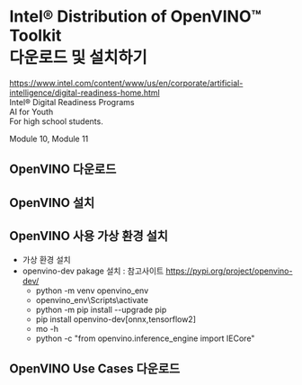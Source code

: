 # Intel® Distribution of OpenVINO™ Toolkit  <br> 다운로드 및 설치하기

https://www.intel.com/content/www/us/en/corporate/artificial-intelligence/digital-readiness-home.html <br>
Intel® Digital Readiness Programs <br>
AI for Youth <br>
For high school students.

Module 10, Module 11

## OpenVINO 다운로드 



## OpenVINO 설치



## OpenVINO 사용 가상 환경 설치
 - 가상 환경 설치
 - openvino-dev pakage 설치 : 참고사이트 https://pypi.org/project/openvino-dev/ <br>
   * python -m venv openvino_env <br>
   * openvino_env\Scripts\activate <br>
   * python -m pip install --upgrade pip <br>
   * pip install openvino-dev[onnx,tensorflow2] <br>
   * mo -h  <br>
   * python -c "from openvino.inference_engine import IECore" 
 


## OpenVINO Use Cases 다운로드 



## 
